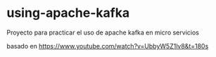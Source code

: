 ﻿# using-apache-kafka

Proyecto para practicar el uso de apache kafka en micro servicios

basado en https://www.youtube.com/watch?v=UbbyW5Z1lv8&t=180s

